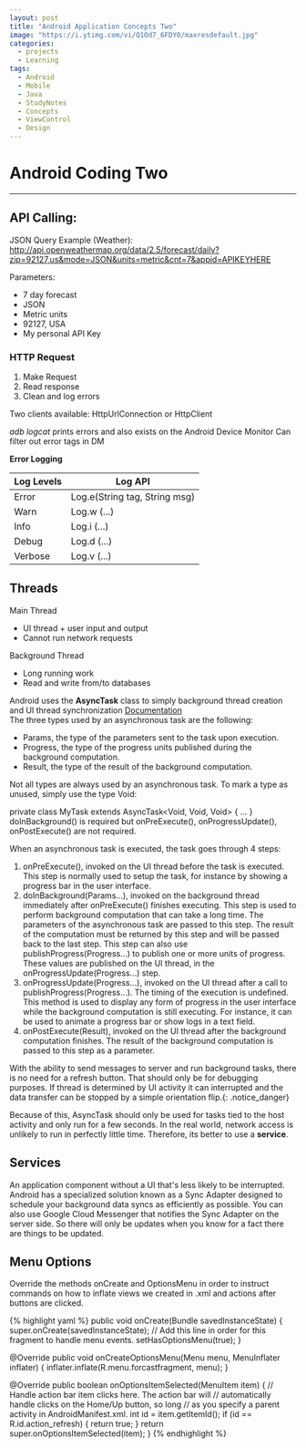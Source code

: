 ```yaml
---
layout: post
title: "Android Application Concepts Two"
image: "https://i.ytimg.com/vi/Q1Od7_6FDY0/maxresdefault.jpg"
categories:
  - projects
  - Learning
tags:
  - Android
  - Mobile
  - Java
  - StudyNotes
  - Concepts
  - ViewControl
  - Design
---
```


# Android Coding Two
---

API Calling:  
---

JSON Query Example (Weather):  
http://api.openweathermap.org/data/2.5/forecast/daily?zip=92127,us&mode=JSON&units=metric&cnt=7&appid=APIKEYHERE  

Parameters:  
* 7 day forecast
* JSON
* Metric units
* 92127, USA
* My personal API Key

### HTTP Request

1. Make Request
2. Read response
3. Clean and log errors

Two clients available: HttpUrlConnection or HttpClient

*adb logcat* prints errors and also exists on the Android Device Monitor
Can filter out error tags in DM

**Error Logging**

| Log Levels | Log API |
| --- | --- |
| Error | Log.e(String tag, String msg) |
| Warn | Log.w (...) |
| Info | Log.i (...) |
| Debug | Log.d (...) |
| Verbose | Log.v (...) |

Threads
---
Main Thread  
* UI thread + user input and output
* Cannot run network requests

Background Thread  
* Long running work
* Read and write from/to databases

Android uses the **AsyncTask** class to simply background thread creation and UI thread synchronization
[Documentation](https://developer.android.com/reference/android/os/AsyncTask.html)  
The three types used by an asynchronous task are the following:

* Params, the type of the parameters sent to the task upon execution.
* Progress, the type of the progress units published during the background computation.
* Result, the type of the result of the background computation.  

Not all types are always used by an asynchronous task. To mark a type as unused, simply use the type Void:

 private class MyTask extends AsyncTask<Void, Void, Void> { ... }
doInBackground() is required but onPreExecute(), onProgressUpdate(), onPostExecute() are not required.

When an asynchronous task is executed, the task goes through 4 steps:

1. onPreExecute(), invoked on the UI thread before the task is executed. This step is normally used to setup the task, for instance by showing a progress bar in the user interface.
2. doInBackground(Params...), invoked on the background thread immediately after onPreExecute() finishes executing. This step is used to perform background computation that can take a long time. The parameters of the asynchronous task are passed to this step. The result of the computation must be returned by this step and will be passed back to the last step. This step can also use publishProgress(Progress...) to publish one or more units of progress. These values are published on the UI thread, in the onProgressUpdate(Progress...) step.
3. onProgressUpdate(Progress...), invoked on the UI thread after a call to publishProgress(Progress...). The timing of the execution is undefined. This method is used to display any form of progress in the user interface while the background computation is still executing. For instance, it can be used to animate a progress bar or show logs in a text field.
4. onPostExecute(Result), invoked on the UI thread after the background computation finishes. The result of the background computation is passed to this step as a parameter.

With the ability to send messages to server and run background tasks, there is no need for a refresh button. That should only be for debugging purposes.
If thread is determined by UI activity it can interrupted and the data transfer can be stopped by a simple orientation flip.{: .notice_danger}

Because of this, AsyncTask should only be used for tasks tied to the host activity and only run for a few seconds. In the real world, network access is unlikely to run in perfectly little time. Therefore, its better to use a **service**.

Services
---
An application component without a UI that's less likely to be interrupted. Android has a specialized solution known as a Sync Adapter designed to schedule your background data syncs as efficiently as possible. You can also use Google Cloud Messenger that notifies the Sync Adapter on the server side. So there will only be updates when you know for a fact there are things to be updated.

Menu Options
---
Override the methods onCreate and OptionsMenu in order to instruct commands on how to inflate views we created in .xml and actions after buttons are clicked.

{% highlight yaml %}
public void onCreate(Bundle savedInstanceState) {
       super.onCreate(savedInstanceState);
       // Add this line in order for this fragment to handle menu events.
       setHasOptionsMenu(true);
   }

   @Override
   public void onCreateOptionsMenu(Menu menu, MenuInflater inflater) {
       inflater.inflate(R.menu.forcastfragment, menu);
   }

   @Override
   public boolean onOptionsItemSelected(MenuItem item) {
       // Handle action bar item clicks here. The action bar will
       // automatically handle clicks on the Home/Up button, so long
       // as you specify a parent activity in AndroidManifest.xml.
       int id = item.getItemId();
       if (id == R.id.action_refresh) {
           return true;
       }
       return super.onOptionsItemSelected(item);
   }
{% endhighlight %}
